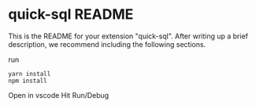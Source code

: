 # quick-sql README

This is the README for your extension "quick-sql". After writing up a brief description, we recommend including the following sections.

run 
```
yarn install
npm install

```

Open in vscode
Hit Run/Debug

